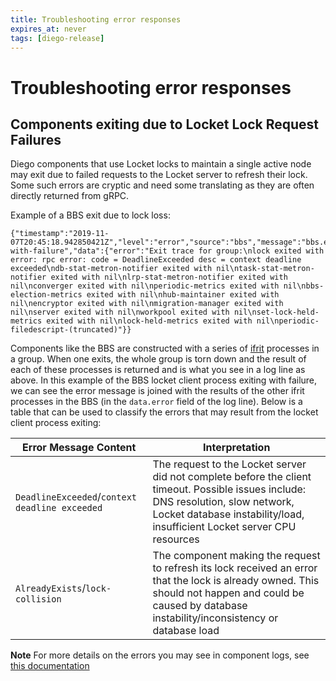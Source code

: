 ```yaml
---
title: Troubleshooting error responses
expires_at: never
tags: [diego-release]
---
```


# Troubleshooting error responses

## Components exiting due to Locket Lock Request Failures

Diego components that use Locket locks to maintain a single active node may
exit due to failed requests to the Locket server to refresh their lock.
Some such errors are cryptic and need some translating as they are often
directly returned from gRPC.

Example of a BBS exit due to lock loss:

```
{"timestamp":"2019-11-07T20:45:18.942850421Z","level":"error","source":"bbs","message":"bbs.exited-with-failure","data":{"error":"Exit trace for group:\nlock exited with error: rpc error: code = DeadlineExceeded desc = context deadline exceeded\ndb-stat-metron-notifier exited with nil\ntask-stat-metron-notifier exited with nil\nlrp-stat-metron-notifier exited with nil\nconverger exited with nil\nperiodic-metrics exited with nil\nbbs-election-metrics exited with nil\nhub-maintainer exited with nil\nencryptor exited with nil\nmigration-manager exited with nil\nserver exited with nil\nworkpool exited with nil\nset-lock-held-metrics exited with nil\nlock-held-metrics exited with nil\nperiodic-filedescript-(truncated)"}}
```

Components like the BBS are constructed with a series of
[ifrit](https://github.com/tedsuo/ifrit) processes in a group. When one exits,
the whole group is torn down and the result of each of these processes is
returned and is what you see in a log line as above. In this example of the 
BBS locket client process exiting with failure, we can see the error message is
joined with the results of the other ifrit processes in the BBS (in the
`data.error` field of the log line). Below is a table that can be used to
classify the errors that may result from the locket client process exiting:

| Error Message Content | Interpretation |
| --------------------- | -------------- |
| `DeadlineExceeded`/`context deadline exceeded` | The request to the Locket server did not complete before the client timeout. Possible issues include: DNS resolution, slow network, Locket database instability/load, insufficient Locket server CPU resources | 
| `AlreadyExists`/`lock-collision` | The component making the request to refresh its lock received an error that the lock is already owned. This should not happen and could be caused by database instability/inconsistency or database load |

**Note** For more details on the errors you may see in component logs, see
[this documentation](https://godoc.org/google.golang.org/grpc/codes)
